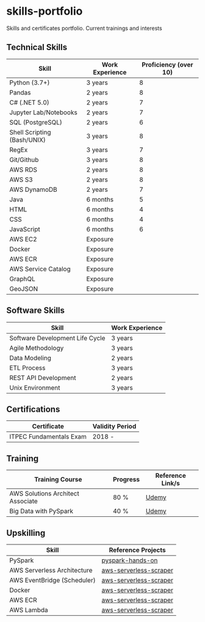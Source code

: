 # skills-portfolio
Skills and certificates portfolio. Current trainings and interests

## Technical Skills

| Skill  | Work Experience | Proficiency (over 10) | 
| ------------- | ------------- | ------------- |
| Python (3.7+)  | 3 years | 8 |
| Pandas | 2 years  | 8 |
| C# (.NET 5.0) | 2 years | 7 |
| Jupyter Lab/Notebooks | 2 years | 7 |
| SQL (PostgreSQL) | 2 years | 6 |
| Shell Scripting (Bash/UNIX) | 3 years | 8 |
| RegEx | 3 years | 7 |
| Git/Github | 3 years | 8 |
| AWS RDS | 2 years | 8 |
| AWS S3 | 2 years | 8 |
| AWS DynamoDB | 2 years | 7 |
| Java | 6 months | 5 |
| HTML | 6 months | 4 |
| CSS | 6 months | 4 |
| JavaScript | 6 months | 6 |
| AWS EC2 | Exposure |  |
| Docker | Exposure |  |
| AWS ECR | Exposure |  |
| AWS Service Catalog | Exposure | |
| GraphQL | Exposure | |
| GeoJSON | Exposure | |

## Software Skills

| Skill  | Work Experience |
| ------------- | ------------- |
| Software Development Life Cycle | 3 years  |
| Agile Methodology | 3 years |
| Data Modeling  | 2 years  |
| ETL Process | 3 years |
| REST API Development | 2 years |
| Unix Environment | 3 years |

## Certifications

| Certificate  | Validity Period |
| ------------- | ------------- |
| ITPEC Fundamentals Exam | 2018 -   |

## Training
| Training Course  | Progress | Reference Link/s | 
| ------------- | ------------- | ------------- |
| AWS Solutions Architect Associate | 80 % | [Udemy](https://www.udemy.com/course/aws-certified-solutions-architect-associate-saa-c03/)
| Big Data with PySpark | 40 % | [Udemy](https://www.udemy.com/course/spark-and-python-for-big-data-with-pyspark/)

## Upskilling
| Skill | Reference Projects |
| ------------- | ------------- |
| PySpark | [pyspark-hands-on](https://github.com/trpa-dev/pyspark-hands-on) |
| AWS Serverless Architecture | [aws-serverless-scraper](https://github.com/trpa-dev/aws-serverless-scraper) |
| AWS EventBridge (Scheduler) | [aws-serverless-scraper](https://github.com/trpa-dev/aws-serverless-scraper) |
| Docker | [aws-serverless-scraper](https://github.com/trpa-dev/aws-serverless-scraper) |
| AWS ECR | [aws-serverless-scraper](https://github.com/trpa-dev/aws-serverless-scraper) |
| AWS Lambda | [aws-serverless-scraper](https://github.com/trpa-dev/aws-serverless-scraper) |
